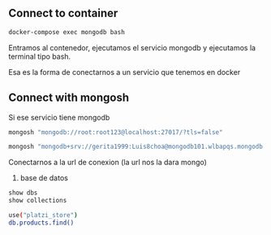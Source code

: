 ## Connect to container

```sh
docker-compose exec mongodb bash
```
Entramos al contenedor, ejecutamos el servicio mongodb y ejecutamos la terminal tipo bash.

Esa es la forma de conectarnos a un servicio que tenemos en docker

## Connect with mongosh

Si ese servicio tiene mongodb
```sh
mongosh "mongodb://root:root123@localhost:27017/?tls=false"

mongosh "mongodb+srv://gerita1999:Luis8choa@mongodb101.wlbapqs.mongodb.net/"
```
Conectarnos a la url de conexion (la url nos la dara mongo)

1. base de datos

```sh
show dbs
show collections
```

```sh
use("platzi_store")
db.products.find()
```